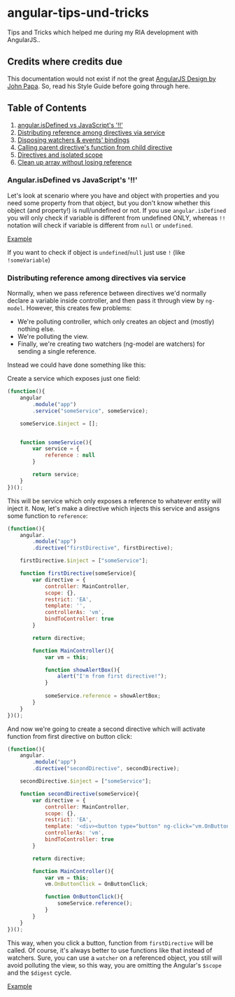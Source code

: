 # angular-tips-und-tricks
Tips and Tricks which helped me during my RIA development with AngularJS..
## Credits where credits due
This documentation would not exist if not the great [AngularJS Design by John Papa](https://github.com/johnpapa/angular-styleguide). So, read his Style Guide before going through here.

## Table of Contents

1. [angular.isDefined vs JavaScript's '!!'](#angularisdefined-vs-javascripts-)
1. [Distributing reference among directives via service](#distributing-reference-among-directives-via-service)
1. [Disposing watchers & events' bindings](#disposing-watchers-&-events'-bindings)
1. [Calling parent directive's function from child directive](#calling-parent-directive's-function-from-child-directive)
1. [Directives and isolated scope](#directives-and-isolated-scope)
1. [Clean up array without losing reference](#clean-up-array-without-losing-reference)

### Angular.isDefined vs JavaScript's '!!'

Let's look at scenario where you have and object with properties and you need some property from that object, but you don't know whether this object (and property!) is null/undefined or not.
If you use `angular.isDefined` you will only check if variable is different from undefined ONLY, whereas `!!` notation will check if variable is different from `null` or `undefined`.

[Example](http://codepen.io/Ulthes/pen/jbOBdb?editors=101)

If you want to check if object is `undefined`/`null` just use `!` (like `!someVariable`)

### Distributing reference among directives via service

Normally, when we pass reference between directives we'd normally declare a variable inside controller, and then pass it through view by `ng-model`. However, this creates few problems:
- We're polluting controller, which only creates an object and (mostly) nothing else.
- We're polluting the view.
- Finally, we're creating two watchers (ng-model are watchers) for sending a single reference.

Instead we could have done something like this:

Create a service which exposes just one field:
```javascript
(function(){
	angular
		.module("app")
		.service("someService", someService);

	someService.$inject = [];


	function someService(){
		var service = {
			reference : null
		}

		return service;
	}
})();
```

This will be service which only exposes a reference to whatever entity will inject it.
Now, let's make a directive which injects this service and assigns some function to `reference`:

```javascript
(function(){
	angular.
		.module("app")
		.directive("firstDirective", firstDirective);

	firstDirective.$inject = ["someService"];

	function firstDirective(someService){
		var directive = {
			controller: MainController,
			scope: {},
			restrict: 'EA',
			template: '',
			controllerAs: 'vm',
			bindToController: true
		}

		return directive;

		function MainController(){
			var vm = this;

			function showAlertBox(){
				alert("I'm from first directive!");
			}		
			
			someService.reference = showAlertBox;
		}
	}
})();
```
And now we're going to create a second directive which will activate function from first directive on button click:
```javascript
(function(){
	angular.
		.module("app")
		.directive("secondDirective", secondDirective);

	secondDirective.$inject = ["someService"];

	function secondDirective(someService){
		var directive = {
			controller: MainController,
			scope: {},
			restrict: 'EA',
			template: '<div><button type="button" ng-click="vm.OnButtonClick()">Click Me!</button></div>',
			controllerAs: 'vm',
			bindToController: true
		}

		return directive;

		function MainController(){
			var vm = this;
			vm.OnButtonClick = OnButtonClick;

			function OnButtonClick(){
				someService.reference();
			}
		}
	}
})();
```
This way, when you click a button, function from `firstDirective` will be called. Of course, it's always better to use functions like that instead of watchers.
Sure, you can use a `watcher` on a referenced object, you still will avoid polluting the view, so this way, you are omitting the Angular's `$scope` and the `$digest` cycle.

[Example](http://codepen.io/Ulthes/pen/VvLZjd)





